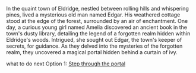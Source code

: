In the quaint town of Eldridge, nestled between rolling hills and whispering pines, lived a mysterious old man named Edgar. His weathered cottage stood at the edge of the forest, surrounded by an air of enchantment. One day, a curious young girl named Amelia discovered an ancient book in the town's dusty library, detailing the legend of a forgotten realm hidden within Eldridge's woods. Intrigued, she sought out Edgar, the town's keeper of secrets, for guidance. As they delved into the mysteries of the forgotten realm, they uncovered a magical portal hidden behind a curtain of ivy. 

what to do next
Option 1: [Step through the portal](beet0003choice.md)